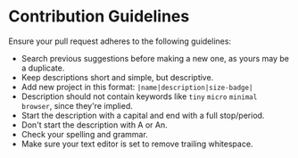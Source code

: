 # Contribution Guidelines

Ensure your pull request adheres to the following guidelines:

- Search previous suggestions before making a new one, as yours may be a duplicate.
- Keep descriptions short and simple, but descriptive.
- Add new project in this format: `|name|description|size-badge|`
- Description should not contain keywords like `tiny` `micro` `minimal` `browser`, since they're implied.
- Start the description with a capital and end with a full stop/period.
- Don't start the description with A or An.
- Check your spelling and grammar.
- Make sure your text editor is set to remove trailing whitespace.
